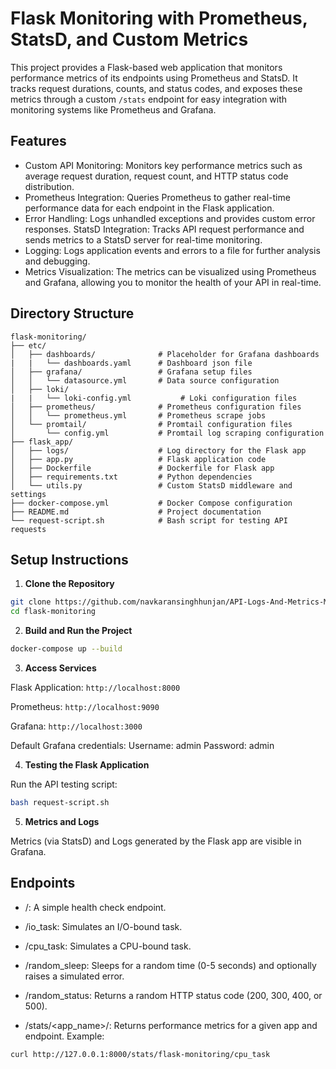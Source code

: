 # Flask Monitoring with Prometheus, StatsD, and Custom Metrics

This project provides a Flask-based web application that monitors performance metrics of its endpoints using Prometheus and StatsD. It tracks request durations, counts, and status codes, and exposes these metrics through a custom ```/stats``` endpoint for easy integration with monitoring systems like Prometheus and Grafana.

## Features
* Custom API Monitoring: Monitors key performance metrics such as average request duration, request count, and HTTP status code distribution.
* Prometheus Integration: Queries Prometheus to gather real-time performance data for each endpoint in the Flask application.
* Error Handling: Logs unhandled exceptions and provides custom error responses.
StatsD Integration: Tracks API request performance and sends metrics to a StatsD server for real-time monitoring.
* Logging: Logs application events and errors to a file for further analysis and debugging.
* Metrics Visualization: The metrics can be visualized using Prometheus and Grafana, allowing you to monitor the health of your API in real-time.


## Directory Structure

```plaintext
flask-monitoring/
├── etc/
│   ├── dashboards/              # Placeholder for Grafana dashboards
|   |   └── dashboards.yaml      # Dashboard json file
│   ├── grafana/                 # Grafana setup files
│   │   └── datasource.yml       # Data source configuration
│   ├── loki/
|   |   └── loki-config.yml           # Loki configuration files
│   ├── prometheus/              # Prometheus configuration files
│   │   └── prometheus.yml       # Prometheus scrape jobs
│   └── promtail/                # Promtail configuration files
│       └── config.yml           # Promtail log scraping configuration
├── flask_app/
│   ├── logs/                    # Log directory for the Flask app
│   ├── app.py                   # Flask application code
│   ├── Dockerfile               # Dockerfile for Flask app
│   ├── requirements.txt         # Python dependencies
│   └── utils.py                 # Custom StatsD middleware and settings
├── docker-compose.yml           # Docker Compose configuration
├── README.md                    # Project documentation
└── request-script.sh            # Bash script for testing API requests
```
## Setup Instructions

1. **Clone the Repository**

```bash
git clone https://github.com/navkaransinghhunjan/API-Logs-And-Metrics-Monitoring-With-Grafana.git
cd flask-monitoring
```

2. **Build and Run the Project**

```bash
docker-compose up --build
```
3. **Access Services**

Flask Application: ```http://localhost:8000```

Prometheus: ```http://localhost:9090```

Grafana: ```http://localhost:3000```

Default Grafana credentials:
Username: admin
Password: admin

4. **Testing the Flask Application**

Run the API testing script:
```bash
bash request-script.sh
```

5. **Metrics and Logs**

Metrics (via StatsD) and Logs generated by the Flask app are visible in Grafana.

## Endpoints
* /: A simple health check endpoint.

* /io_task: Simulates an I/O-bound task.

* /cpu_task: Simulates a CPU-bound task.

* /random_sleep: Sleeps for a random time (0-5 seconds) and optionally raises a simulated error.

* /random_status: Returns a random HTTP status code (200, 300, 400, or 500).

* /stats/<app_name>/<endpoint>: Returns performance metrics for a given app and endpoint. Example:

```
curl http://127.0.0.1:8000/stats/flask-monitoring/cpu_task
```